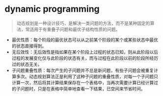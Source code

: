 # dynamic programming

> 动态规划是一种设计技巧，是解决一类问题的方法，而不是某种固定的算法，常适用于有重叠子问题和最优子结构性质的问题。

- 最优性质：每个阶段的最优状态可以从之前某个阶段的某个或某些状态中最优的状态直接得到。
- 无后效性：无后效性是指如果在某个阶段上过程的状态已知，则从此阶段以后过程的发展变化仅与此阶段的状态有关，而与过程在此阶段以前的阶段所经历过的状态无关。
- 子问题重叠性质：每次产生的子问题并不总是新问题，有些子问题会被重复计算多次。动态规划算法正是利用了这种子问题的重叠性质，对每一个子问题只计算一次，然后将其计算结果保存在一个表格中，当再次需要计算已经计算过的子问题时，只是在表格中简单地查看一下结果，已空间来节省时间。
